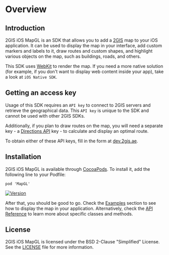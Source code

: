 # Overview

## Introduction

2GIS iOS MapGL is an SDK that allows you to add a [2GIS](https://2gis.ae/) map to your iOS application. It can be used to display the map in your interface, add custom markers and labels to it, draw routes and custom shapes, and highlight various objects on the map, such as buildings, roads, and others.

This SDK uses [WebKit](https://developer.apple.com/documentation/webkit) to render the map. If you need a more native solution (for example, if you don't want to display web content inside your app), take a look at `iOS Native SDK`.

## Getting an access key

Usage of this SDK requires an `API key` to connect to 2GIS servers and retrieve the geographical data. This `API key` is unique to the SDK and cannot be used with other 2GIS SDKs.

Additionally, if you plan to draw routes on the map, you will need a separate key - a [Directions API](/en/api/navigation/directions/overview) key - to calculate and display an optimal route.

To obtain either of these API keys, fill in the form at [dev.2gis.ae](https://dev.2gis.ae/order).

## Installation

2GIS iOS MapGL is available through [CocoaPods](https://cocoapods.org/). To install it, add the following line to your Podfile:

```
pod 'MapGL'
```

[![Version](https://img.shields.io/cocoapods/v/MapGL.svg?style=social&logo=cocoapods&label=version)](https://cocoapods.org/pods/MapGL)

After that, you should be good to go. Check the [Examples](/en/ios/webgl/maps/examples) section to see how to display the map in your application. Alternatively, check the [API Reference](/en/ios/webgl/maps/reference) to learn more about specific classes and methods.

## License

2GIS iOS MapGL is licensed under the BSD 2-Clause "Simplified" License. See the [LICENSE](https://github.com/2gis/MapGL-iOS/blob/master/LICENSE) file for more information.
